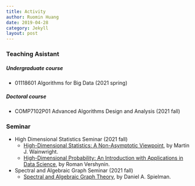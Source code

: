 ```yaml
---
title: Activity
author: Ruomin Huang
date: 2019-04-28
category: Jekyll
layout: post
---
```

### Teaching Asistant
##### Undergraduate course
* 01118601 Algorithms for Big Data (2021 spring) 

##### Doctoral course
* COMP7102P01 Advanced Algorithms Design and Analysis (2021 fall)


### Seminar
- High Dimensional Statistics Seminar (2021 fall)
    - [High-Dimensional Statistics: A Non-Asymptotic Viewpoint][1], by Martin J. Wainwright. 
    - [High-Dimensional Probability: An Introduction with Applications in Data Science][2], by Roman Vershynin.
- Spectral and Algebraic Graph Seminar (2021 fall)
    - [Spectral and Algebraic Graph Theory][3], by Daniel A. Spielman.



[1]:https://www.cambridge.org/core/books/highdimensional-statistics/8A91ECEEC38F46DAB53E9FF8757C7A4E
[2]:https://www.math.uci.edu/~rvershyn/papers/HDP-book/HDP-book.html#
[3]:http://cs-www.cs.yale.edu/homes/spielman/sagt/